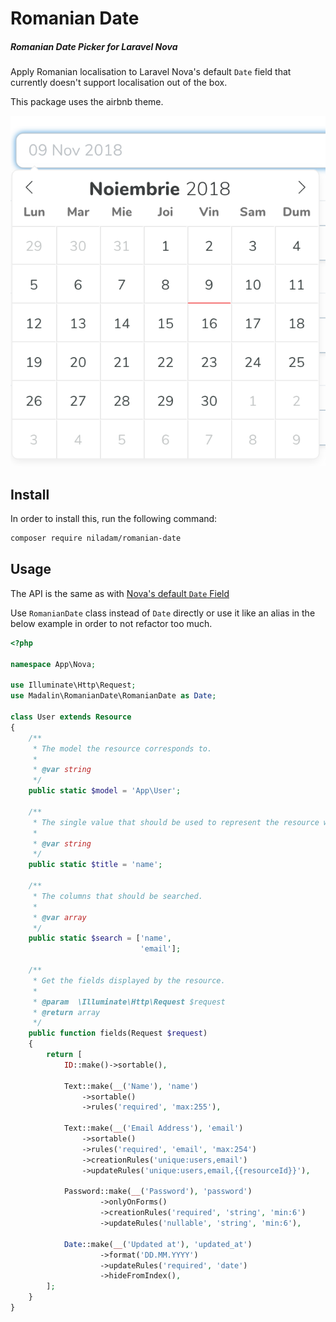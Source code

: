 # Romanian Date

##### Romanian Date Picker for Laravel Nova

Apply Romanian localisation to Laravel Nova's default `Date` field that currently doesn't support localisation out of the box.

This package uses the airbnb theme.

![Romanian Date](./screenshot.png)

## Install

In order to install this, run the following command:

```bash
composer require niladam/romanian-date
```

## Usage

The API is the same as with [Nova's default `Date` Field](https://nova.laravel.com/docs/1.0/resources/fields.html#Date-field)

Use `RomanianDate` class instead of `Date` directly or use it like an alias in the below example in order to not refactor too much.

```php
<?php

namespace App\Nova;

use Illuminate\Http\Request;
use Madalin\RomanianDate\RomanianDate as Date;

class User extends Resource
{
    /**
     * The model the resource corresponds to.
     *
     * @var string
     */
    public static $model = 'App\User';

    /**
     * The single value that should be used to represent the resource when being displayed.
     *
     * @var string
     */
    public static $title = 'name';

    /**
     * The columns that should be searched.
     *
     * @var array
     */
    public static $search = ['name',
                             'email'];

    /**
     * Get the fields displayed by the resource.
     *
     * @param  \Illuminate\Http\Request $request
     * @return array
     */
    public function fields(Request $request)
    {
        return [
            ID::make()->sortable(),

            Text::make(__('Name'), 'name')
                ->sortable()
                ->rules('required', 'max:255'),

            Text::make(__('Email Address'), 'email')
                ->sortable()
                ->rules('required', 'email', 'max:254')
                ->creationRules('unique:users,email')
                ->updateRules('unique:users,email,{{resourceId}}'),

            Password::make(__('Password'), 'password')
                    ->onlyOnForms()
                    ->creationRules('required', 'string', 'min:6')
                    ->updateRules('nullable', 'string', 'min:6'),

            Date::make(__('Updated at'), 'updated_at')
                    ->format('DD.MM.YYYY')
                    ->updateRules('required', 'date')
                    ->hideFromIndex(),
        ];
    }
}

```
